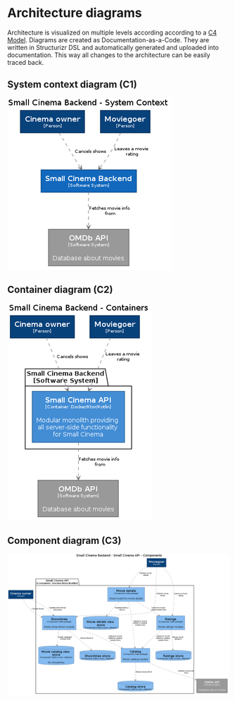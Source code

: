 # Architecture diagrams

Architecture is visualized on multiple levels according according to a [C4 Model](https://c4model.com/). Diagrams are created as Documentation-as-a-Code. They are written in Structurizr DSL and automatically generated and uploaded into documentation. This way all changes to the architecture can be easily traced back.

## System context diagram (C1)

![](structurizr-SmallCinemaBackend-SystemContext.png)

## Container diagram (C2)

![](structurizr-SmallCinemaBackend-Container.png)

## Component diagram (C3)

![](structurizr-SmallCinemaBackend-SmallCinemaAPI-Component.png)